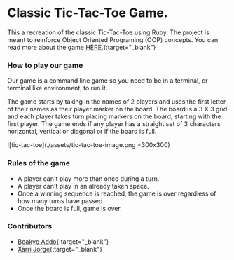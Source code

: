 # Classic Tic-Tac-Toe Game.

This a recreation of the classic Tic-Tac-Toe using Ruby. The project is meant to reinforce Object Oriented Programing (OOP) concepts. You can read more about the game [HERE.](https://en.wikipedia.org/wiki/Tic-tac-toe){:target="_blank"}

### How to play our game

Our game is a command line game so you need to be in a terminal, or terminal like environment, to run it.

The game starts by taking in the names of 2 players and uses the first letter of their names as their player marker on the board. The board is a 3 X 3 grid and each player takes turn placing markers on the board, starting with the first player. The game ends if any player has a straight set of 3 characters horizontal, vertical or diagonal or if the board is full.

![tic-tac-toe](./assets/tic-tac-toe-image.png =300x300)

### Rules of the game

* A player can't play more than once during a turn.
* A player can't play in an already taken space.
* Once a winning sequence is reached, the game is over regardless of how many turns have passed
* Once the board is full, game is over.

### Contributors

* [Boakye Addo](https://github.com/Forison){:target="_blank"}
* [Xarri Jorge](https://github.com/xarrijorge){:target="_blank"}